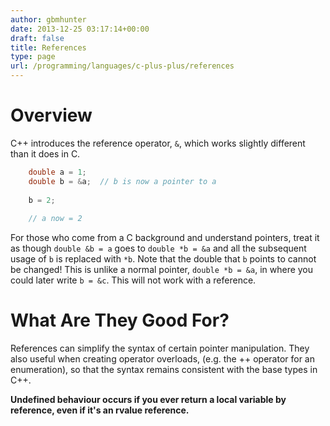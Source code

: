 ```yaml
---
author: gbmhunter
date: 2013-12-25 03:17:14+00:00
draft: false
title: References
type: page
url: /programming/languages/c-plus-plus/references
---
```


# Overview

C++ introduces the reference operator, `&`, which works slightly different than it does in C.
    
```c++
    double a = 1;
    double b = &a;  // b is now a pointer to a
    
    b = 2;
    
    // a now = 2
```

For those who come from a C background and understand pointers, treat it as though `double &b = a` goes to `double *b = &a` and all the subsequent usage of `b` is replaced with `*b`. Note that the double that `b` points to cannot be changed! This is unlike a normal pointer, `double *b = &a`, in where you could later write `b = &c`. This will not work with a reference.

# What Are They Good For?

References can simplify the syntax of certain pointer manipulation. They also useful when creating operator overloads, (e.g. the ++ operator for an enumeration), so that the syntax remains consistent with the base types in C++.

**Undefined behaviour occurs if you ever return a local variable by reference, even if it's an rvalue reference.**
